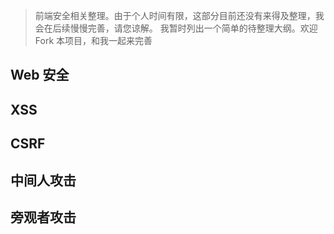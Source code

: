 > 前端安全相关整理。由于个人时间有限，这部分目前还没有来得及整理，我会在后续慢慢完善，请您谅解。
> 我暂时列出一个简单的待整理大纲。欢迎 Fork 本项目，和我一起来完善

## Web 安全

## XSS

## CSRF

## 中间人攻击

## 旁观者攻击
